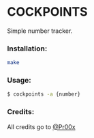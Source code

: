# COCKPOINTS

Simple number tracker.

### Installation:
```bash
make
```

### Usage:
```bash
$ cockpoints -a {number}
```

### Credits:
All credits go to [@Pr00x](www.github.com/Pr00x)
